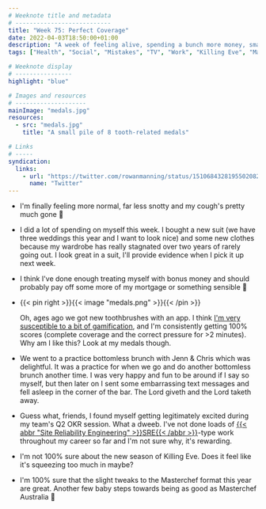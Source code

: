 ```yaml
---
# Weeknote title and metadata
# ---------------------------
title: "Week 75: Perfect Coverage"
date: 2022-04-03T18:50:00+01:00
description: "A week of feeling alive, spending a bunch more money, smart toothbrushes, bottomless brunch, exciting OKRs, Killing Eve, and some tweaks to Masterchef."
tags: ["Health", "Social", "Mistakes", "TV", "Work", "Killing Eve", "Masterchef"]

# Weeknote display
# ----------------
highlight: "blue"

# Images and resources
# --------------------
mainImage: "medals.jpg"
resources:
  - src: "medals.jpg"
    title: "A small pile of 8 tooth-related medals"

# Links
# -----
syndication:
  links:
    - url: "https://twitter.com/rowanmanning/status/1510684328195502082"
      name: "Twitter"
---
```


  * I'm finally feeling more normal, far less snotty and my cough's pretty much gone :tada:

  * I did a lot of spending on myself this week. I bought a new suit (we have three weddings this year and I want to look nice) and some new clothes because my wardrobe has really stagnated over two years of rarely going out. I look great in a suit, I'll provide evidence when I pick it up next week.

  * I think I've done enough treating myself with bonus money and should probably pay off some more of my mortgage or something sensible :thinking:

  * {{< pin right >}}{{< image "medals.png" >}}{{< /pin >}}
  
    Oh, ages ago we got new toothbrushes with an app. I think [I'm very susceptible to a bit of gamification](https://crossword.rowanmanning.com/), and I'm consistently getting 100% scores (complete coverage and the correct pressure for >2 minutes). Why am I like this? Look at my medals though.

  * We went to a practice bottomless brunch with Jenn & Chris which was delightful. It was a practice for when we go and do another bottomless brunch another time. I was very happy and fun to be around if I say so myself, but then later on I sent some embarrassing text messages and fell asleep in the corner of the bar. The Lord giveth and the Lord taketh away.

  * Guess what, friends, I found myself getting legitimately excited during my team's Q2 OKR session. What a dweeb. I've not done loads of [{{< abbr "Site Reliability Engineering" >}}SRE{{< /abbr >}}](https://en.wikipedia.org/wiki/Site_reliability_engineering)-type work throughout my career so far and I'm not sure why, it's rewarding.

  * I'm not 100% sure about the new season of Killing Eve. Does it feel like it's squeezing too much in maybe?

  * I'm 100% sure that the slight tweaks to the Masterchef format this year are great. Another few baby steps towards being as good as Masterchef Australia :eyes:
